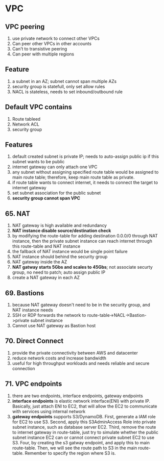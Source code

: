 # VPC
## VPC peering
1. use private network to connect other VPCs
2. Can peer other VPCs in other accounts
3. Can't to transistive peering
4. Can peer with multiple regions
## Feature
1. a subnet in an AZ; subnet cannot span multiple AZs
2. security group is statefull, only set allow rules
3. NACL is stateless, needs to set inbound/outbound rule
## Default VPC contains
1. Route tableed
2. Network ACL
3. security group
## Features
1. default created subnet is private IP; needs to auto-assign public ip if this subnet wants to be public
2. internet gateway can only attach one VPC
3. any subnet without assigning specified route table would be assigned to main route table; therefore, keep main route table as private.
4. if route table wants to connect internet, it needs to connect the target to internet gateway
5. set subnet association for the public subnet
6. <b>security group cannot span VPC </b>
## 65. NAT
1. NAT gateway is high available and redundancy
2. <b>NAT instance disable source/destination check</b>
3. by modifying the route-table for adding destination 0.0.0/0 through NAT instance, then the private subnet instance can reach internet through this route-table and NAT instance
4. the fallback of NAT instance would be single point failure
5. NAT instance should behind the security group
6. NAT gateway inside the AZ
7. <b>NAT gatway starts 5Gbs and scales to 45Gbs</b>; not associate securty group, no need to patch; auto assign public IP
8. create a NAT gateway in each AZ
## 69. Bastions
1. because NAT gateway doesn't need to be in the security group, and NAT instance needs
2. SSH or RDP forwards the network to route-table->NACL->Bastion->private subnet instance
3. Cannot use NAT gateway as Bastion host
## 70. Direct Connect
1. provide the private connectivity between AWS and datacenter
2. reduce network costs and increase bandwidth
3. useful for high throughput workloads and needs reliable and secure connection
## 71. VPC endpoints
1. there are two endpoints, interface endpoints, gateway endpoints
2. <b>interface endpoints</b> is elastic network interface(ENI) with private IP. Basically, just attach ENI to EC2, that will allow the EC2 to communicate with services using internal network
3. <b>gateway endpoints</b> supports S3/DynamoDB. First, generate a IAM role for EC2 to use S3. Second, apply this S3AdminAccess Role into private subnet instance, such as database server EC2. Third, remove the route to internet gateway in route-table, just try to simulate whether the public subnet instance EC2 can or cannot connect private subnet EC2 to use S3. Four, by creating the s3 gatway endpoint, and apply this to main route-table. Then, we will see the route path to S3 in the main route-table. Remember to specify the region where S3 is. 

